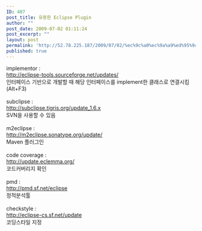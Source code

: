 ```yaml
---
ID: 407
post_title: 유용한 Eclipse Plugin
author: ""
post_date: 2009-07-02 01:11:24
post_excerpt: ""
layout: post
permalink: 'http://52.78.225.187/2009/07/02/%ec%9c%a0%ec%9a%a9%ed%95%9c-eclipse-plugin/'
published: true
---
```

implementor : <BR>http://eclipse-tools.sourceforge.net/updates/<BR>인터페이스 기반으로 개발할 때 해당 인터페이스를 implement한 클래스로 연결시킴 (Alt+F3)<BR><BR>subclipse : <BR>http://subclipse.tigris.org/update_1.6.x<BR>SVN을 사용할 수 있음<BR><BR>m2eclipse : <BR>http://m2eclipse.sonatype.org/update/<BR>Maven 플러그인<BR><BR>code coverage : <BR>http://update.eclemma.org/<BR>코드커버리지 확인<BR><BR>pmd : <BR>http://pmd.sf.net/eclipse <BR>정적분석툴<BR><BR>checkstyle : <BR>http://eclipse-cs.sf.net/update <BR>코딩스타일 지정